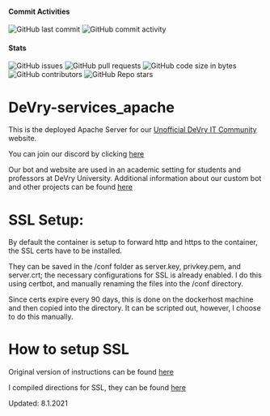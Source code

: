 #### Commit Activities
![GitHub last commit](https://img.shields.io/github/last-commit/Unofficial-Devry-IT/DeVry-apache-host?label=Last%20Commit)
![GitHub commit activity](https://img.shields.io/github/commit-activity/m/Unofficial-Devry-IT/DeVry-apache-host?label=Commit%20Activity)

#### Stats
![GitHub issues](https://img.shields.io/github/issues/Unofficial-Devry-IT/DeVry-apache-host?label=Issues)
![GitHub pull requests](https://img.shields.io/github/issues-pr/Unofficial-Devry-IT/DeVry-apache-host?label=PRs)
![GitHub code size in bytes](https://img.shields.io/github/languages/code-size/Unofficial-Devry-IT/DeVry-apache-host?label=Size)
![GitHub contributors](https://img.shields.io/github/contributors/Unofficial-Devry-IT/DeVry-apache-host)
![GitHub Repo stars](https://img.shields.io/github/stars/Unofficial-Devry-IT/DeVry-apache-host?label=Stars)

# DeVry-services_apache
This is the deployed Apache Server for our [Unofficial DeVry IT Community](https://www.unofficialdevrycom.dev) website.
 
You can join our discord by clicking [here](https://discord.io/unofficial-DevryIT)

Our bot and website are used in an academic setting for students and professors at DeVry University.
Additional information about our custom bot and other projects can be found [here](https://github.com/Unofficial-Devry-IT)

# SSL Setup:
By default the container is setup to forward http and https to the container, the SSL certs have to be installed.

They can be saved in the /conf folder as server.key, privkey.pem, and server.crt; the necessary configurations for SSL is already enabled.
I do this using certbot, and manually renaming the files into the /conf directory.

Since certs expire every 90 days, this is done on the dockerhost machine and then copied into the directory. It can be scripted out, however, I choose to do this manually.

# How to setup SSL
Original version of instructions can be found [here](https://lightsail.aws.amazon.com/ls/docs/en_us/articles/amazon-lightsail-using-lets-encrypt-certificates-with-wordpress)

I compiled directions for SSL, they can be found [here](https://www.traveryates.com/adding-ssl-cert-to-apache-container/)

Updated: 8.1.2021
